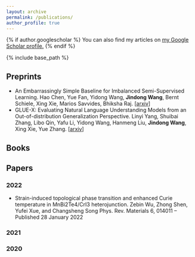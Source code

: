 ```yaml
---
layout: archive
permalink: /publications/
author_profile: true
---
```


{% if author.googlescholar %}
  You can also find my articles on <u><a href="{{author.googlescholar}}">my Google Scholar profile</a>.</u>
{% endif %}

{% include base_path %}

## Preprints

- An Embarrassingly Simple Baseline for Imbalanced Semi-Supervised Learning. Hao Chen, Yue Fan, Yidong Wang, **Jindong Wang**, Bernt Schiele, Xing Xie, Marios Savvides, Bhiksha Raj. [[arxiv](https://arxiv.org/abs/2211.11086)] 
- GLUE-X: Evaluating Natural Language Understanding Models from an Out-of-distribution Generalization Perspective. Linyi Yang, Shuibai Zhang, Libo Qin, Yafu Li, Yidong Wang, Hanmeng Liu, **Jindong Wang**, Xing Xie, Yue Zhang. [[arxiv](https://arxiv.org/abs/2211.08073)]

## Books

## Papers
### 2022
- Strain-induced topological phase transition and enhanced Curie temperature in MnBi2Te4/CrI3 heterojunction. 
  Zebin Wu, Zhong Shen, Yufei Xue, and Changsheng Song
  Phys. Rev. Materials 6, 014011 – Published 28 January 2022
  
### 2021
### 2020

